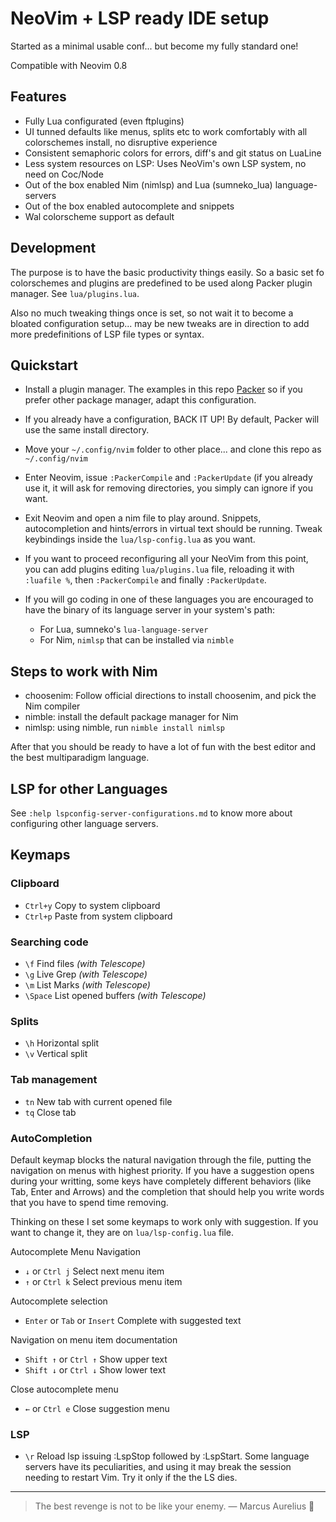 # NeoVim + LSP ready IDE setup

Started as a minimal usable conf... but become my fully standard one!

Compatible with Neovim 0.8


## Features

* Fully Lua configurated (even ftplugins)
* UI tunned defaults like menus, splits etc to work comfortably with all
  colorschemes install, no disruptive experience
* Consistent semaphoric colors for errors, diff's and git status on LuaLine
* Less system resources on LSP: Uses NeoVim's own LSP system, no need on Coc/Node
* Out of the box enabled Nim (nimlsp) and Lua (sumneko_lua) language-servers
* Out of the box enabled autocomplete and snippets
* Wal colorscheme support as default


## Development

The purpose is to have the basic productivity things easily.
So a basic set fo colorschemes and plugins are predefined to be used
along Packer plugin manager. See `lua/plugins.lua`.

Also no much tweaking things once is set, so not wait it to become
a bloated configuration setup... may be new tweaks are in direction
to add more predefinitions of LSP file types or syntax.


## Quickstart

* Install a plugin manager. The examples in this repo
  [Packer](https://github.com/wbthomason/packer.nvim)
  so if you prefer other package manager, adapt this configuration.

* If you already have a configuration, BACK IT UP! By default,
  Packer will use the same install directory.

* Move your `~/.config/nvim` folder to other place... and clone this
  repo as `~/.config/nvim`

* Enter Neovim, issue `:PackerCompile` and `:PackerUpdate` (if you
  already use it, it will ask for removing directories, you simply
  can ignore if you want.

* Exit Neovim and open a nim file to play around. Snippets,
  autocompletion and hints/errors in virtual text should be running.
  Tweak keybindings inside the `lua/lsp-config.lua` as you want.

* If you want to proceed reconfiguring all your NeoVim from this point,
  you can add plugins editing `lua/plugins.lua` file, reloading it with
  `:luafile %`, then `:PackerCompile` and finally `:PackerUpdate`.

* If you will go coding in one of these languages you are encouraged
  to have the binary of its language server in your system's path:

    - For Lua, sumneko's `lua-language-server`
    - For Nim, `nimlsp` that can be installed via `nimble`


## Steps to work with Nim

* choosenim: Follow official directions to install choosenim, and pick
  the Nim compiler
* nimble: install the default package manager for Nim
* nimlsp: using nimble, run `nimble install nimlsp`

After that you should be ready to have a lot of fun with the
best editor and the best multiparadigm language.


## LSP for other Languages

See `:help lspconfig-server-configurations.md` to know more about
configuring other language servers.


## Keymaps

### Clipboard
* `Ctrl+y` Copy to system clipboard
* `Ctrl+p` Paste from system clipboard

### Searching code
* `\f` Find files _(with Telescope)_
* `\g` Live Grep  _(with Telescope)_
* `\m` List Marks _(with Telescope)_
* `\Space` List opened buffers _(with Telescope)_

### Splits
* `\h` Horizontal split
* `\v` Vertical split

### Tab management
* `tn` New tab with current opened file
* `tq` Close tab

### AutoCompletion

Default keymap blocks the natural navigation through the file,
putting the navigation on menus with highest priority. If you have a
suggestion opens during your writting, some keys have completely
different behaviors (like Tab, Enter and Arrows) and the completion that
should help you write words that you have to spend time removing.

Thinking on these I set some keymaps to work only with suggestion.
If you want to change it, they are on `lua/lsp-config.lua` file.

Autocomplete Menu Navigation
* `↓` or `Ctrl j` Select next menu item
* `↑` or `Ctrl k` Select previous menu item

Autocomplete selection
* `Enter` or `Tab` or `Insert` Complete with suggested text

Navigation on menu item documentation
* `Shift ↑` or `Ctrl ↑` Show upper text
* `Shift ↓` or `Ctrl ↓` Show lower text

Close autocomplete menu
* `←` or `Ctrl e` Close suggestion menu



### LSP

* `\r` Reload lsp issuing :LspStop followed by :LspStart.
Some language servers have its peculiarities, and using it may
break the session needing to restart Vim. Try it only if the the LS dies.


----

> The best revenge
> is not to be like your enemy.
> — Marcus Aurelius 👑

